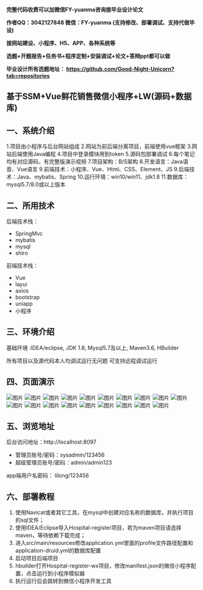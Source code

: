 
**完整代码收费可以加微信FY-yuanma咨询接毕业设计论文**

**作者QQ：3042127848 微信：FY-yuanma (支持修改、部署调试、支持代做毕设)**

**接网站建设、小程序、H5、APP、各种系统等**

**选题+开题报告+任务书+程序定制+安装调试+论文+答辩ppt都可以做**

**毕业设计所有选题地址： https://github.com/Good-Night-Unicorn?tab=repositories**

## 基于SSM+Vue鲜花销售微信小程序+LW(源码+数据库)

## 一、系统介绍
1.项目由小程序与后台网站组成
2.网站为前后端分离项目，前端使用vue框架
3.网站后端使用Java编程
4.项目中登录模块用到token
5.源码包部署调试
6.每个笔记均有对应源码，有完整版演示视频
7.项目架构：B/S架构
8.开发语言：Java语音、Vue语言
9.前端技术：小程序、Vue、Html、CSS、Element、JS
9.后端技术：Java、mybatis、Spring
10.运行环境：win10/win11、jdk1.8
11.数据库：mysql5.7/8.0或以上版本
## 二、所用技术

后端技术栈：

- SpringMvc
- mybatis
- mysql
- shiro


前端技术栈：
- Vue
- layui
- axios
- bootstrap
- uniapp
- 小程序

## 三、环境介绍

基础环境 :IDEA/eclipse, JDK 1.8, Mysql5.7及以上, Maven3.6, HBuilder

所有项目以及源代码本人均调试运行无问题 可支持远程调试运行

## 四、页面演示
![图片](https://github.com/user-attachments/assets/847154fe-26be-486b-a960-10bbe443f5c4)
![图片](https://github.com/user-attachments/assets/1d1935dd-16f7-4683-aa8d-320ce0d378f4)
![图片](https://github.com/user-attachments/assets/71f3c208-8767-411b-a7ef-523b9485c34c)
![图片](https://github.com/user-attachments/assets/81a622e0-dc1c-48cf-a23a-485e72a97238)
![图片](https://github.com/user-attachments/assets/1e1723a3-f2d9-44ee-9c70-30d7a867a803)
![图片](https://github.com/user-attachments/assets/f99b5225-aa01-4ae9-9063-06977ff70afd)
![图片](https://github.com/user-attachments/assets/eb34e217-ea4d-4556-900b-cc5c4b430eb7)
![图片](https://github.com/user-attachments/assets/e4a054c0-53f1-44d1-9740-06fce297cb7f)
![图片](https://github.com/user-attachments/assets/a4b9ef0c-eb0f-464e-9c64-9800075d780a)
![图片](https://github.com/user-attachments/assets/f8614ab2-5cc7-4123-b005-0c9c4676ce9a)
![图片](https://github.com/user-attachments/assets/eb26a244-b049-4960-81ca-9dc8221e3710)
![图片](https://github.com/user-attachments/assets/b9b1ab23-0a62-42b5-868d-a8cd853aa589)
![图片](https://github.com/user-attachments/assets/fb17f77b-627b-442b-a686-5e2d37b95917)
![图片](https://github.com/user-attachments/assets/888e15a2-c7a3-4d52-a99d-70c23d7feb5c)
![图片](https://github.com/user-attachments/assets/875ea98e-e7dd-45a9-9797-d747a3c247d4)
![图片](https://github.com/user-attachments/assets/65e2478d-1822-468b-bf13-2706872b2a4b)
![图片](https://github.com/user-attachments/assets/e3079953-2da8-41cf-a715-5e8aeae0b926)
![图片](https://github.com/user-attachments/assets/29c4e842-1cc9-4be6-9c00-13054c1f67f6)
![图片](https://github.com/user-attachments/assets/f86f0b47-fcf6-4389-8f0b-777722eced29)


## 五、浏览地址

后台访问地址：http://localhost:8097
- 管理员账号/密码：sysadmin/123456
- 超级管理员账号/密码：admin/admin123

app端用户名密码：
lilong/123456

## 六、部署教程

1. 使用Navicat或者其它工具，在mysql中创建对应名称的数据库，并执行项目的sql文件；
2. 使用IDEA/Eclipse导入Hospital-register项目，若为maven项目请选择maven，等待依赖下载完成；
3. 进入src/main/resources修改application.yml里面的profile文件路径配置和application-druid.yml的数据库配置
4. 启动项目后端项目
5. hbuilder打开Hospital-register-wx项目，修改manifest.json的微信小程序配置，点击运行到小程序模拟器
6. 执行运行后会跳转到微信小程序开发工具
